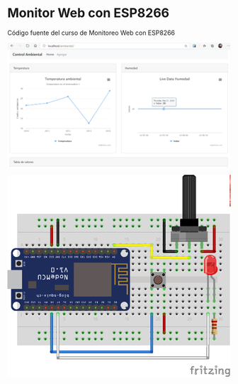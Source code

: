 # Monitor Web con ESP8266

Código fuente del curso de Monitoreo Web con ESP8266

![Página Web del proyecto!](web.png "Página web principal")

![Circuito electrónico con ESP8266!](esp8266-pot-basico_bb.png "Circuito electrónico")
